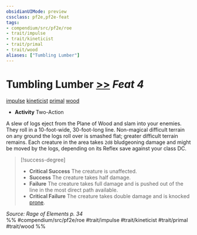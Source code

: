 ```yaml
---
obsidianUIMode: preview
cssclass: pf2e,pf2e-feat
tags:
- compendium/src/pf2e/roe
- trait/impulse
- trait/kineticist
- trait/primal
- trait/wood
aliases: ["Tumbling Lumber"]
---
```

# Tumbling Lumber  [>>](chapter-9-playing-the-game.md#Actions "Two-Action") *Feat 4*  
[impulse](impulse-roe.md "Impulse Action & Ability Trait")  [kineticist](kineticist-roe.md "Kineticist Class Trait")  [primal](primal.md "Primal Tradition Trait")  [wood](wood-roe.md "Wood Energy & Element Trait")  

- **Activity** Two-Action

A slew of logs eject from the Plane of Wood and slam into your enemies. They roll in a 10-foot-wide, 30-foot-long line. Non-magical difficult terrain on any ground the logs roll over is smashed flat; greater difficult terrain remains. Each creature in the area takes `2d8` bludgeoning damage and might be moved by the logs, depending on its Reflex save against your class DC.

> [!success-degree] 
> - **Critical Success** The creature is unaffected.
> - **Success** The creature takes half damage.
> - **Failure** The creature takes full damage and is pushed out of the line in the most direct path available.
> - **Critical Failure** The creature takes double damage and is knocked [prone](conditions.md#Prone).

*Source: Rage of Elements p. 34*  
%% #compendium/src/pf2e/roe #trait/impulse #trait/kineticist #trait/primal #trait/wood %%